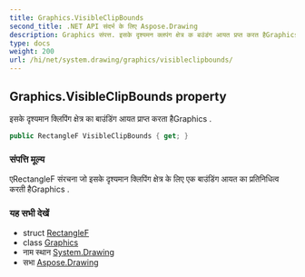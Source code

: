 ```yaml
---
title: Graphics.VisibleClipBounds
second_title: .NET API संदर्भ के लिए Aspose.Drawing
description: Graphics संपत्त. इसके दृश्यमन क्लपंग क्षेत्र क बउंडंग आयत प्रप्त करत हैGraphics .
type: docs
weight: 200
url: /hi/net/system.drawing/graphics/visibleclipbounds/
---
```

## Graphics.VisibleClipBounds property

इसके दृश्यमान क्लिपिंग क्षेत्र का बाउंडिंग आयत प्राप्त करता हैGraphics .

```csharp
public RectangleF VisibleClipBounds { get; }
```

### संपत्ति मूल्य

एRectangleF संरचना जो इसके दृश्यमान क्लिपिंग क्षेत्र के लिए एक बाउंडिंग आयत का प्रतिनिधित्व करती हैGraphics .

### यह सभी देखें

* struct [RectangleF](../../rectanglef/)
* class [Graphics](../)
* नाम स्थान [System.Drawing](../../graphics/)
* सभा [Aspose.Drawing](../../../)



